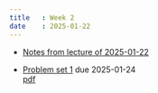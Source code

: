 ```yaml
---
title   : Week 2
date    : 2025-01-22
---
```


- [Notes from lecture of 2025-01-22](/course-content/2025-01-22--notes.pdf)  

- [Problem set 1](/course-assignments/PS1--commutative-rings-and-polynomials.html) due 2025-01-24  
  [pdf](/course-assignments/PS1--commutative-rings-and-polynomials.pdf)
